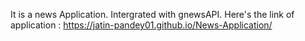 It is a news Application. Intergrated with gnewsAPI.
Here's the link of application : https://jatin-pandey01.github.io/News-Application/